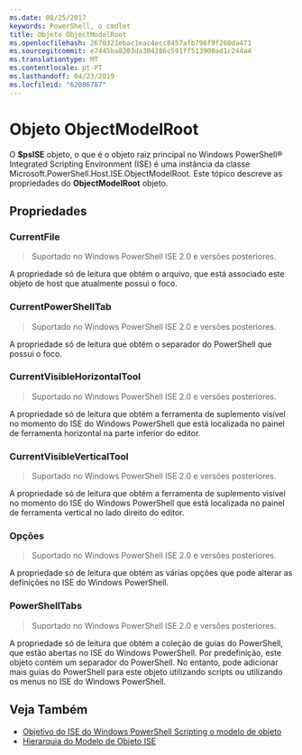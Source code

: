 ```yaml
---
ms.date: 08/25/2017
keywords: PowerShell, o cmdlet
title: Objeto ObjectModelRoot
ms.openlocfilehash: 2670321ebac1eac4ecc8457afb796f9f260da471
ms.sourcegitcommit: e7445ba8203da304286c591ff513900ad1c244a4
ms.translationtype: MT
ms.contentlocale: pt-PT
ms.lasthandoff: 04/23/2019
ms.locfileid: "62086787"
---
```

# <a name="the-objectmodelroot-object"></a>Objeto ObjectModelRoot

O **$psISE** objeto, o que é o objeto raiz principal no Windows PowerShell® Integrated Scripting Environment (ISE) é uma instância da classe Microsoft.PowerShell.Host.ISE.ObjectModelRoot.
Este tópico descreve as propriedades do **ObjectModelRoot** objeto.

## <a name="properties"></a>Propriedades

### <a name="currentfile"></a>CurrentFile

> Suportado no Windows PowerShell ISE 2.0 e versões posteriores.

A propriedade só de leitura que obtém o arquivo, que está associado este objeto de host que atualmente possui o foco.

### <a name="currentpowershelltab"></a>CurrentPowerShellTab

> Suportado no Windows PowerShell ISE 2.0 e versões posteriores.

A propriedade só de leitura que obtém o separador do PowerShell que possui o foco.

### <a name="currentvisiblehorizontaltool"></a>CurrentVisibleHorizontalTool

> Suportado no Windows PowerShell ISE 2.0 e versões posteriores.

A propriedade só de leitura que obtém a ferramenta de suplemento visível no momento do ISE do Windows PowerShell que está localizada no painel de ferramenta horizontal na parte inferior do editor.

### <a name="currentvisibleverticaltool"></a>CurrentVisibleVerticalTool

> Suportado no Windows PowerShell ISE 2.0 e versões posteriores.

A propriedade só de leitura que obtém a ferramenta de suplemento visível no momento do ISE do Windows PowerShell que está localizada no painel de ferramenta vertical no lado direito do editor.

### <a name="options"></a>Opções

> Suportado no Windows PowerShell ISE 2.0 e versões posteriores.

A propriedade só de leitura que obtém as várias opções que pode alterar as definições no ISE do Windows PowerShell.

### <a name="powershelltabs"></a>PowerShellTabs

> Suportado no Windows PowerShell ISE 2.0 e versões posteriores.

A propriedade só de leitura que obtém a coleção de guias do PowerShell, que estão abertas no ISE do Windows PowerShell. Por predefinição, este objeto contém um separador do PowerShell. No entanto, pode adicionar mais guias do PowerShell para este objeto utilizando scripts ou utilizando os menus no ISE do Windows PowerShell.

## <a name="see-also"></a>Veja Também

- [Objetivo do ISE do Windows PowerShell Scripting o modelo de objeto](Purpose-of-the-Windows-PowerShell-ISE-Scripting-Object-Model.md)
- [Hierarquia do Modelo de Objeto ISE](The-ISE-Object-Model-Hierarchy.md)